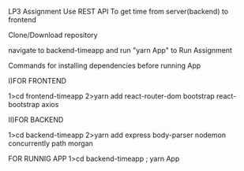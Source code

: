 LP3 Assignment
Use REST API To get time from server(backend) to frontend

Clone/Download repository

navigate to backend-timeapp
and run "yarn App"
to Run Assignment


Commands for installing dependencies before running App

I)FOR FRONTEND

1>cd frontend-timeapp
2>yarn add react-router-dom bootstrap react-bootstrap axios

II)FOR BACKEND

1>cd backend-timeapp
2>yarn add express body-parser nodemon concurrently path morgan

FOR RUNNIG APP
1>cd backend-timeapp ; yarn App
